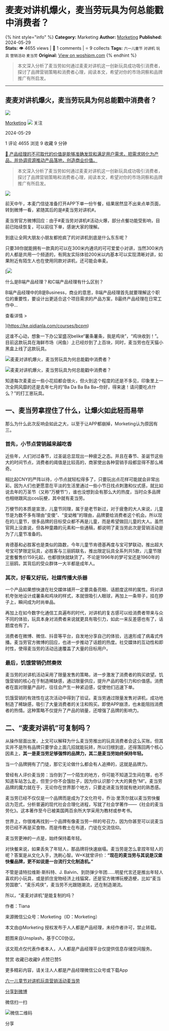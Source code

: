 # 麦麦对讲机爆火，麦当劳玩具为何总能戳中消费者？
{% hint style="info" %}
**Category:** Marketing
**Author:** [Morketing](https://www.woshipm.com/u/1292863)
**Published:** 2024-05-29  
**Stats:** 👁️ 4655 views | 💬 1 comments | ⭐ 9 collects
**Tags:** `六一儿童节` `对讲机` `玩具` `营销活动` `麦当劳`
**Original:** [View on woshipm.com](https://www.woshipm.com/marketing/6062704.html)
{% endhint %}
> 本文深入分析了麦当劳如何通过麦麦对讲机这一创新玩具成功吸引消费者，探讨了品牌营销策略和消费者心理，阅读本文，希望对你的市场洞察和品牌推广有所启发。

---

## 麦麦对讲机爆火，麦当劳玩具为何总能戳中消费者？

[![](https://image.woshipm.com/wp-files/2021/06/iRpgjh51GWQVO8Vc0slz.jpg!/both/72x72)](https://www.woshipm.com/u/1292863)

[Morketing](https://www.woshipm.com/u/1292863) ![](https://static.woshipm.com/tag/1101_1@2x.png) 关注

2024-05-29

1 评论 4655 浏览 9 收藏 9 分钟

[🔗 产品经理的不可取代的价值是能够准确发现和满足用户需求，把需求转化为产品，并协调资源推动产品落地，创造商业价值。](https://ke.qidianla.com/courses/90pm)

> 本文深入分析了麦当劳如何通过麦麦对讲机这一创新玩具成功吸引消费者，探讨了品牌营销策略和消费者心理，阅读本文，希望对你的市场洞察和品牌推广有所启发。

![](https://image.yunyingpai.com/wp/2024/05/aG6BrR8scfVBKmYTH3yB.jpg)

前天中午，本麦门信徒准备打开APP下单一份午餐，结果居然显不出来点单页面，转到微博一看，紧随其后的是#麦当劳对讲机#。

麦当劳官方微博回应：由于#麦当劳对讲机#活动火爆，部分点餐功能受影响，目前已陆续恢复，可以前往下单，感谢大家的理解。

到底让全网大朋友小朋友都抢疯了的对讲机到底是什么东东呢？

只要38你就能拥有一款真的可以在300米内通讯的可可爱爱小对讲，当然300米内的人都是共用一个频道的，有网友实际体验200米以内基本可以实现清晰对讲，如果附近有陌生人也在使用同款对讲机，还可能会串麦。

[![](https://image.woshipm.com/2023/07/27/6f50fd24-2c7f-11ee-875d-00163e0b5ff3.png)

什么是B端产品经理？和C端产品经理有什么区别？

B端产品经理中的B是Business，商业的意思，B端产品经理首先就要理解这个职位的重要性，要设计出更适合这个项目需求的产品方案，B最终产品经理在日常工作中...

查看详情 >

](https://ke.qidianla.com/courses/bcpm)

这谁不心动，想象一下办公室盛况belike“薯条薯条，我是鸡块”，“鸡块收到！”。目前这款玩具在海鲜市场（闲鱼）上已经炒到了上百块，同时，麦当劳也在天猫小黑盒上线了这款玩具。

![麦麦对讲机爆火，麦当劳玩具为何总能戳中消费者？](https://image.yunyingpai.com/wp/2024/05/RnE9NGeeMzgiKHrMkITM.jpeg)

![麦麦对讲机爆火，麦当劳玩具为何总能戳中消费者？](https://image.yunyingpai.com/wp/2024/05/CKDkj9miPxVNI7rjyhHa.png)

知道每次麦麦出一些小花招都会很火，但火到这个程度的还是不多见，印象里上一次全网风靡的还是去年七月的“Ba Da Ba Ba Ba~你好，得来速！请问要吃点什么？”的打工崽玩具。

## 一、麦当劳拿捏住了什么，让爆火如此轻而易举

那么为什么此次反响会如此之大，以至于让APP都崩掉，Morketing认为原因有三。

### **首先，小节点营销越来越吃香**

近些年，人们对过春节，过圣诞总显现出一种疲乏之态。并且在春节、圣诞节这些大的时间节点，消费者的阈值是比较高的，商家使出各种营销手段都显得不那么稀奇。

相比起CNY的严阵以待，小节点就轻松得多了，只要玩出点花样可能就会非常出彩。因为人们也更愿意在平淡的生活里通过一些小节日找点刺激和仪式感，就比如说去年的万圣节（又称“万梗节”），谁也没想到会有那么大的热度，当时众多品牌也相继跟风出cos玩梗，其中就有麦当劳。

万梗节的本质是宣泄，儿童节同理，属于是老节新过，对于疲惫的大人来说，儿童节是为数不多有理由“变傻”、“变幼稚”的理由，品牌要给消费者这个机会。所以现在的儿童节，很多品牌的目标受众都不再是儿童，而是希望做回儿童的大人。虽然官网上没直说，但各种童趣的元素和一些通稿，都说明了麦当劳此次是营销活动是为了儿童节准备的。

肯德基和必胜客也是类似的路数，今年儿童节肯德基再度与宝可梦联动，推出超大号宝可梦限定玩具，必胜客与三丽鸥联名，推出限定玩具全系列共5款，儿童节限定套餐售价159元起，也都很快就缺货了。不论是1996年的梦可宝还是1960年的三丽鸥，其背后的受众群体一大半都是成年人。

### **其次，好看又好玩，社媒传播大杀器**

一个产品如果想快速在社交媒体铺开一定要具备亮眼、话题度这样的属性。将对讲机夸张地设计成薯条和鸡块的样式，本就很吸引人眼球，再加上一条带子，挂在脖子上，瞬间成为时尚单品。

再加上在如今数字化通信工具遍布的时代，对讲机的复古感可以给消费者带来与众不同的体验，玩具本身对消费者来说就更具有吸引力，如此一来反差感也有了，话题度也有了。

消费者在微博、微信、抖音等平台，自发地分享自己的体验，迅速形成了病毒式传播。麦当劳官方微博的回应，也进一步推动了话题的热度。社交媒体的互动性和即时性，使得麦当劳的活动迅速覆盖了大量的目标用户。

### **最后，饥饿营销仍然奏效**

麦当劳的对讲机活动采用了限量发售的策略，进一步激发了消费者的购买欲望。饥饿营销的核心在于制造稀缺感，通过限量供应，提升产品的吸引力和价值感。消费者在面对限量产品时，往往会产生一种紧迫感，促使他们迅速下单。

饥饿营销的有效性在这次活动中得到了验证。麦当劳通过限量发售对讲机，成功地制造了稀缺感，吸引了大量消费者的关注和购买。即使APP崩溃，也未能阻挡消费者的热情。这种策略不仅提升了产品的销量，还增强了品牌的影响力。

## 二、“麦麦对讲机”可复制吗？

从操作层面出发，上文可以解释为什么麦当劳推出的玩具消费者会这么买账。但其实并不是所有品牌只要学会上面几招就能玩转，所以归根到底，还得落回两个核心因素上，**其一是麦当劳足够强悍的品牌力，其二是麦当劳始终保持年轻。**

当一个品牌拥有了门徒，那它无论做什么都会有人追捧的，这就是品牌力。

曾经有人评价麦当劳：当你到了一个陌生的地方，你可能不知道卫生间在哪，也不知道车站怎么走，但至少你不会饿肚子，因为你认识那个大大的黄色“M”。麦当劳品牌的魔力就在于，无论你在世界那个地方，只要走进麦当劳就有绝对的熟悉感。

麦当劳已经不仅仅是一个品牌而是成为了文化符号，乔治·里茨尔就以麦当劳快餐店为范式，分析普遍的现代社会合理化进程，写就了社会学著作——《社会的麦当劳化》。这本著作至今已被美国两百余所大学采用为教材或参考书。

世界上，你很难再找到一个品牌有像麦当劳一样的号召力，因为你甚至可以说麦当劳已经不再是买食物，而是传教士在布道，门徒在交流信仰。

麦当劳更神的一点是，始终保持着年轻。

对快餐来说，如果丢失了年轻人，那品牌将快速崩塌。麦当劳是怎么拿捏年轻人的呢？答案是从文化入手，洗刷心智。W+K就曾评价：**“现在的麦当劳与其说是汉堡快餐品牌，更不如说是一台流行文化制造机。”**

不管是请特拉维斯·斯科特、J. Balvin、到防弹少年团……明星代言还是推出年轻人喜欢的小玩具，或是抓住宠物经济上线猫窝，还是官方微博玩梗造梗，比如“麦当劳国歌”、“麦乐鸡侠”，麦当劳不光跟随潮流，还在制造潮流。

所以，“麦麦对讲机”是能复制的吗？

作者：Tiana

来源微信公众号：Morketing（ID：Morketing）

本文由@Morketing 授权发布于人人都是产品经理，未经作者许可，禁止转载。

题图来自Unsplash，基于CC0协议。

该文观点仅代表作者本人，人人都是产品经理平台仅提供信息存储空间服务。

赞赏 收藏已收藏9 点赞已赞5

更多精彩内容，请关注人人都是产品经理微信公众号或下载App

[六一儿童节](https://www.woshipm.com/tag/%e5%85%ad%e4%b8%80%e5%84%bf%e7%ab%a5%e8%8a%82)[对讲机](https://www.woshipm.com/tag/%e5%af%b9%e8%ae%b2%e6%9c%ba)[玩具](https://www.woshipm.com/tag/%e7%8e%a9%e5%85%b7)[营销活动](https://www.woshipm.com/tag/%e8%90%a5%e9%94%80%e6%b4%bb%e5%8a%a8)[麦当劳](https://www.woshipm.com/tag/%e9%ba%a6%e5%bd%93%e5%8a%b3)

[分享到微博](https://service.weibo.com/share/share.php?appkey=2775287854&title=麦麦对讲机爆火，麦当劳玩具为何总能戳中消费者？&url=https://www.woshipm.com/marketing/6062704.html&pic=https://image.yunyingpai.com/wp/2024/05/aG6BrR8scfVBKmYTH3yB.jpg)

微信扫一扫

![微信二维码](https://api.pwmqr.com/qrcode/create/?url=https://www.woshipm.com/marketing/6062704.html)

分享